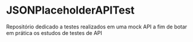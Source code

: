# JSONPlaceholderAPITest
Repositório dedicado a testes realizados em uma mock API a fim de botar em prática os estudos de testes de API
